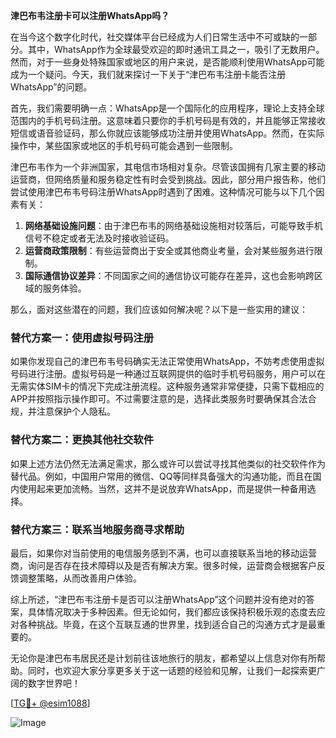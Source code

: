 **津巴布韦注册卡可以注册WhatsApp吗？**

在当今这个数字化时代，社交媒体平台已经成为人们日常生活中不可或缺的一部分。其中，WhatsApp作为全球最受欢迎的即时通讯工具之一，吸引了无数用户。然而，对于一些身处特殊国家或地区的用户来说，是否能顺利使用WhatsApp可能成为一个疑问。今天，我们就来探讨一下关于“津巴布韦注册卡能否注册WhatsApp”的问题。

首先，我们需要明确一点：WhatsApp是一个国际化的应用程序，理论上支持全球范围内的手机号码注册。这意味着只要你的手机号码是有效的，并且能够正常接收短信或语音验证码，那么你就应该能够成功注册并使用WhatsApp。然而，在实际操作中，某些国家或地区的手机号码可能会遇到一些限制。

津巴布韦作为一个非洲国家，其电信市场相对复杂。尽管该国拥有几家主要的移动运营商，但网络质量和服务稳定性有时会受到挑战。因此，部分用户报告称，他们尝试使用津巴布韦号码注册WhatsApp时遇到了困难。这种情况可能与以下几个因素有关：

1. **网络基础设施问题**：由于津巴布韦的网络基础设施相对较落后，可能导致手机信号不稳定或者无法及时接收验证码。
2. **运营商政策限制**：有些运营商出于安全或其他商业考量，会对某些服务进行限制。
3. **国际通信协议差异**：不同国家之间的通信协议可能存在差异，这也会影响跨区域的服务体验。

那么，面对这些潜在的问题，我们应该如何解决呢？以下是一些实用的建议：

### 替代方案一：使用虚拟号码注册

如果你发现自己的津巴布韦号码确实无法正常使用WhatsApp，不妨考虑使用虚拟号码进行注册。虚拟号码是一种通过互联网提供的临时手机号码服务，用户可以在无需实体SIM卡的情况下完成注册流程。这种服务通常非常便捷，只需下载相应的APP并按照指示操作即可。不过需要注意的是，选择此类服务时要确保其合法合规，并注意保护个人隐私。

### 替代方案二：更换其他社交软件

如果上述方法仍然无法满足需求，那么或许可以尝试寻找其他类似的社交软件作为替代品。例如，中国用户常用的微信、QQ等同样具备强大的沟通功能，而且在国内使用起来更加流畅。当然，这并不是说放弃WhatsApp，而是提供一种备用选择。

### 替代方案三：联系当地服务商寻求帮助

最后，如果你对当前使用的电信服务感到不满，也可以直接联系当地的移动运营商，询问是否存在技术障碍以及是否有解决方案。很多时候，运营商会根据客户反馈调整策略，从而改善用户体验。

综上所述，“津巴布韦注册卡是否可以注册WhatsApp”这个问题并没有绝对的答案，具体情况取决于多种因素。但无论如何，我们都应该保持积极乐观的态度去应对各种挑战。毕竟，在这个互联互通的世界里，找到适合自己的沟通方式才是最重要的。

无论你是津巴布韦居民还是计划前往该地旅行的朋友，都希望以上信息对你有所帮助。同时，也欢迎大家分享更多关于这一话题的经验和见解，让我们一起探索更广阔的数字世界吧！

[[TG💪+ @esim1088](https://t.me/s/esim1088)]

![Image](https://i.postimg.cc/4NQfJmqS/Snipaste-2025-05-13-00-14-12.png)